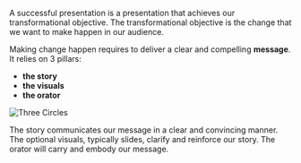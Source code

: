 A successful presentation is a presentation that achieves our transformational objective. The transformational objective is the change that we want to make happen in our audience.

Making change happen requires to deliver a clear and compelling **message**. It relies on 3 pillars:

- **the story**
- **the visuals**
- **the orator**

![Three Circles](/training/three-circles.svg)

The story communicates our message in a clear and convincing manner. The optional visuals, typically slides, clarify and reinforce our story. The orator will carry and embody our message.